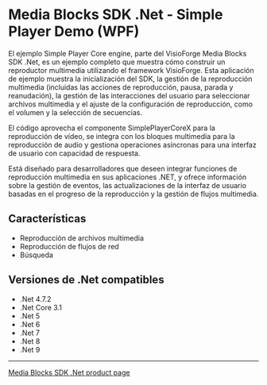 # Media Blocks SDK .Net - Simple Player Demo (WPF)

El ejemplo Simple Player Core engine, parte del VisioForge Media Blocks SDK .Net, es un ejemplo completo que muestra cómo construir un reproductor multimedia utilizando el framework VisioForge. Esta aplicación de ejemplo muestra la inicialización del SDK, la gestión de la reproducción multimedia (incluidas las acciones de reproducción, pausa, parada y reanudación), la gestión de las interacciones del usuario para seleccionar archivos multimedia y el ajuste de la configuración de reproducción, como el volumen y la selección de secuencias.

El código aprovecha el componente SimplePlayerCoreX para la reproducción de vídeo, se integra con los bloques multimedia para la reproducción de audio y gestiona operaciones asíncronas para una interfaz de usuario con capacidad de respuesta.

Está diseñado para desarrolladores que deseen integrar funciones de reproducción multimedia en sus aplicaciones .NET, y ofrece información sobre la gestión de eventos, las actualizaciones de la interfaz de usuario basadas en el progreso de la reproducción y la gestión de flujos multimedia.

## Características

- Reproducción de archivos multimedia
- Reproducción de flujos de red
- Búsqueda

## Versiones de .Net compatibles

- .Net 4.7.2
- .Net Core 3.1
- .Net 5
- .Net 6
- .Net 7
- .Net 8
- .Net 9

---

[Media Blocks SDK .Net product page](https://www.visioforge.com/media-blocks-sdk)
